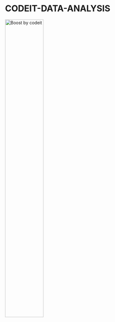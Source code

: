 # CODEIT-DATA-ANALYSIS

<img width="50%" alt="Boost by codeit" src="https://github.com/user-attachments/assets/a6927da1-bbff-4017-a144-07f9e24bf77d">
